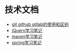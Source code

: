 # 技术文档
* [git github gitlab的使用和区别](/practiceMonth/git.md)
* [jQuery学习笔记](https://github.com/mkkeliping/fujianyirong/blob/master/practiceMonth/jQuery%20%E5%AD%A6%E4%B9%A0%E7%AC%94%E8%AE%B0.md)
* [maven学习笔记](https://github.com/mkkeliping/fujianyirong/blob/master/practiceMonth/maven.md)
* [spring学习笔记]()
